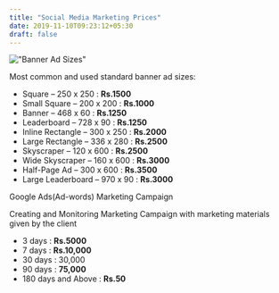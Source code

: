 ```yaml
---
title: "Social Media Marketing Prices"
date: 2019-11-10T09:23:12+05:30
draft: false
---
```


!["Banner Ad Sizes"](https://i.ibb.co/Dg09Wsy/standard-banner-sizes.jpg)

<p>Most common and used standard banner ad sizes:</p>
<p><ul>
    <li>Square &#8211; 250 x 250 : <b>Rs.1500</b></li>
    <li>Small Square &#8211; 200 x 200 : <b>Rs.1000</b></li>
    <li>Banner &#8211; 468 x 60 : <b>Rs.1250</b></li>
    <li>Leaderboard &#8211; 728 x 90 : <b>Rs.1250</b></li>
    <li>Inline Rectangle &#8211; 300 x 250 : <b>Rs.2000</b></li>
    <li>Large Rectangle &#8211; 336 x 280 : <b>Rs.2500</b></li>
    <li>Skyscraper &#8211; 120 x 600 : <b>Rs.2500</b></li>
    <li>Wide Skyscraper &#8211; 160 x 600 : <b>Rs.3000</b></li>
    <li>Half-Page Ad &#8211; 300 x 600 : <b>Rs.3500</b></li>
    <li>Large Leaderboard &#8211; 970 x 90 : <b>Rs.3000</b></li>
</ul></p>

<p>Google Ads(Ad-words) Marketing Campaign </p>
<p>Creating and Monitoring Marketing Campaign with  marketing materials given by the client</p>
<ul> 
  <li> 3 days : <b>Rs.5000</b></li>
  <li> 7 days : <b>Rs.10,000</b></li>
  <li> 30 days : <b></b>30,000</li>
  <li> 90 days : <b>75,000</b></li>
  <li> 180 days and Above : <b>Rs.50</b></li>
</ul> 

    